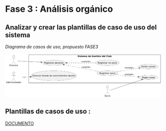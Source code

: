 # Fase 3 : Análisis orgánico
## Analizar y crear las plantillas de caso de uso del sistema

*Diagrama de casos de uso, propuesto FASE3*
<br>

![diagrama_cu_v10](./cu_v10.png)

## Plantillas de casos de uso :

[DOCUMENTO](https://docs.google.com/document/d/1ZnGVUTRVnBdTemNCy8GlPXTsq5Dwsniyfk5je8CUOo4/edit?tab=t.i9ei95jhr9th)
